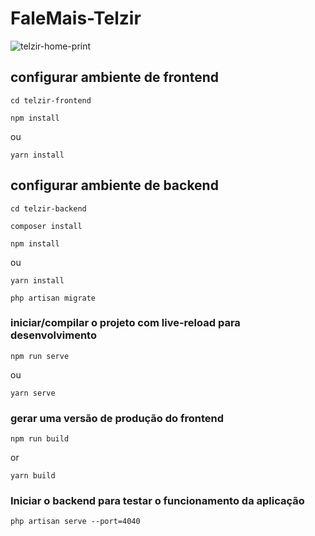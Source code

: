# FaleMais-Telzir

![telzir-home-print](https://user-images.githubusercontent.com/63278045/151913199-cb49d738-0e47-41b7-b297-470561a38d01.png)

## configurar ambiente de frontend
```
cd telzir-frontend
```
```
npm install
```
ou
```
yarn install
```



## configurar ambiente de backend
```
cd telzir-backend
```
```
composer install
```
```
npm install
```
ou
```
yarn install
```
```
php artisan migrate
```


### iniciar/compilar o projeto com live-reload para desenvolvimento
```
npm run serve
```
ou
```
yarn serve
```


### gerar uma versão de produção do frontend
```
npm run build
```
or
```
yarn build
```

### Iniciar o backend para testar o funcionamento da aplicação
```
php artisan serve --port=4040
```
